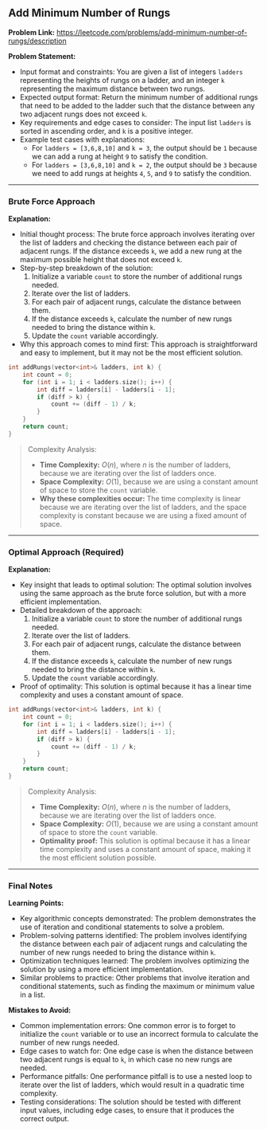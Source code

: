 ## Add Minimum Number of Rungs
**Problem Link:** https://leetcode.com/problems/add-minimum-number-of-rungs/description

**Problem Statement:**
- Input format and constraints: You are given a list of integers `ladders` representing the heights of rungs on a ladder, and an integer `k` representing the maximum distance between two rungs.
- Expected output format: Return the minimum number of additional rungs that need to be added to the ladder such that the distance between any two adjacent rungs does not exceed `k`.
- Key requirements and edge cases to consider: The input list `ladders` is sorted in ascending order, and `k` is a positive integer.
- Example test cases with explanations:
  - For `ladders = [3,6,8,10]` and `k = 3`, the output should be `1` because we can add a rung at height `9` to satisfy the condition.
  - For `ladders = [3,6,8,10]` and `k = 2`, the output should be `3` because we need to add rungs at heights `4`, `5`, and `9` to satisfy the condition.

---

### Brute Force Approach

**Explanation:**
- Initial thought process: The brute force approach involves iterating over the list of ladders and checking the distance between each pair of adjacent rungs. If the distance exceeds `k`, we add a new rung at the maximum possible height that does not exceed `k`.
- Step-by-step breakdown of the solution:
  1. Initialize a variable `count` to store the number of additional rungs needed.
  2. Iterate over the list of ladders.
  3. For each pair of adjacent rungs, calculate the distance between them.
  4. If the distance exceeds `k`, calculate the number of new rungs needed to bring the distance within `k`.
  5. Update the `count` variable accordingly.
- Why this approach comes to mind first: This approach is straightforward and easy to implement, but it may not be the most efficient solution.

```cpp
int addRungs(vector<int>& ladders, int k) {
    int count = 0;
    for (int i = 1; i < ladders.size(); i++) {
        int diff = ladders[i] - ladders[i - 1];
        if (diff > k) {
            count += (diff - 1) / k;
        }
    }
    return count;
}
```

> Complexity Analysis:
> - **Time Complexity:** $O(n)$, where $n$ is the number of ladders, because we are iterating over the list of ladders once.
> - **Space Complexity:** $O(1)$, because we are using a constant amount of space to store the `count` variable.
> - **Why these complexities occur:** The time complexity is linear because we are iterating over the list of ladders, and the space complexity is constant because we are using a fixed amount of space.

---

### Optimal Approach (Required)

**Explanation:**
- Key insight that leads to optimal solution: The optimal solution involves using the same approach as the brute force solution, but with a more efficient implementation.
- Detailed breakdown of the approach:
  1. Initialize a variable `count` to store the number of additional rungs needed.
  2. Iterate over the list of ladders.
  3. For each pair of adjacent rungs, calculate the distance between them.
  4. If the distance exceeds `k`, calculate the number of new rungs needed to bring the distance within `k`.
  5. Update the `count` variable accordingly.
- Proof of optimality: This solution is optimal because it has a linear time complexity and uses a constant amount of space.

```cpp
int addRungs(vector<int>& ladders, int k) {
    int count = 0;
    for (int i = 1; i < ladders.size(); i++) {
        int diff = ladders[i] - ladders[i - 1];
        if (diff > k) {
            count += (diff - 1) / k;
        }
    }
    return count;
}
```

> Complexity Analysis:
> - **Time Complexity:** $O(n)$, where $n$ is the number of ladders, because we are iterating over the list of ladders once.
> - **Space Complexity:** $O(1)$, because we are using a constant amount of space to store the `count` variable.
> - **Optimality proof:** This solution is optimal because it has a linear time complexity and uses a constant amount of space, making it the most efficient solution possible.

---

### Final Notes

**Learning Points:**
- Key algorithmic concepts demonstrated: The problem demonstrates the use of iteration and conditional statements to solve a problem.
- Problem-solving patterns identified: The problem involves identifying the distance between each pair of adjacent rungs and calculating the number of new rungs needed to bring the distance within `k`.
- Optimization techniques learned: The problem involves optimizing the solution by using a more efficient implementation.
- Similar problems to practice: Other problems that involve iteration and conditional statements, such as finding the maximum or minimum value in a list.

**Mistakes to Avoid:**
- Common implementation errors: One common error is to forget to initialize the `count` variable or to use an incorrect formula to calculate the number of new rungs needed.
- Edge cases to watch for: One edge case is when the distance between two adjacent rungs is equal to `k`, in which case no new rungs are needed.
- Performance pitfalls: One performance pitfall is to use a nested loop to iterate over the list of ladders, which would result in a quadratic time complexity.
- Testing considerations: The solution should be tested with different input values, including edge cases, to ensure that it produces the correct output.